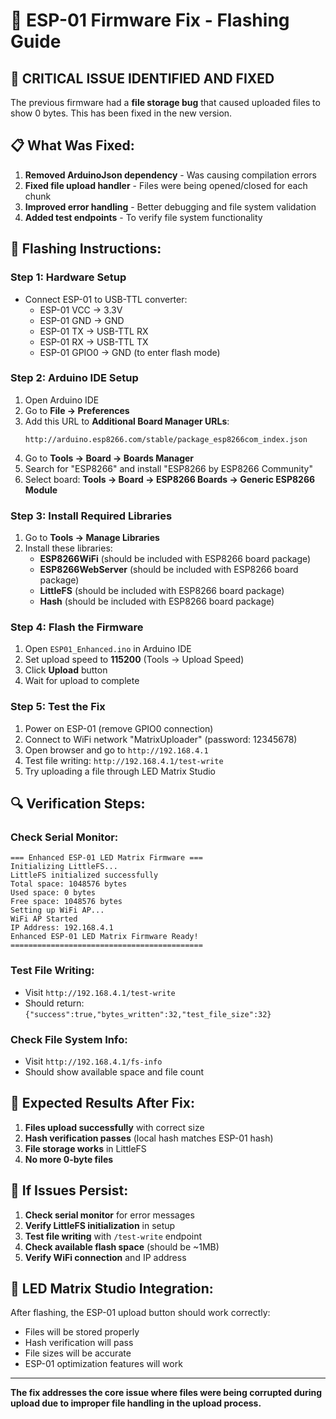 # 🔧 ESP-01 Firmware Fix - Flashing Guide

## 🚨 **CRITICAL ISSUE IDENTIFIED AND FIXED**

The previous firmware had a **file storage bug** that caused uploaded files to show 0 bytes. This has been fixed in the new version.

## 📋 **What Was Fixed:**

1. **Removed ArduinoJson dependency** - Was causing compilation errors
2. **Fixed file upload handler** - Files were being opened/closed for each chunk
3. **Improved error handling** - Better debugging and file system validation
4. **Added test endpoints** - To verify file system functionality

## 🚀 **Flashing Instructions:**

### **Step 1: Hardware Setup**
- Connect ESP-01 to USB-TTL converter:
  - ESP-01 VCC → 3.3V
  - ESP-01 GND → GND
  - ESP-01 TX → USB-TTL RX
  - ESP-01 RX → USB-TTL TX
  - ESP-01 GPIO0 → GND (to enter flash mode)

### **Step 2: Arduino IDE Setup**
1. Open Arduino IDE
2. Go to **File → Preferences**
3. Add this URL to **Additional Board Manager URLs**:
   ```
   http://arduino.esp8266.com/stable/package_esp8266com_index.json
   ```
4. Go to **Tools → Board → Boards Manager**
5. Search for "ESP8266" and install "ESP8266 by ESP8266 Community"
6. Select board: **Tools → Board → ESP8266 Boards → Generic ESP8266 Module**

### **Step 3: Install Required Libraries**
1. Go to **Tools → Manage Libraries**
2. Install these libraries:
   - **ESP8266WiFi** (should be included with ESP8266 board package)
   - **ESP8266WebServer** (should be included with ESP8266 board package)
   - **LittleFS** (should be included with ESP8266 board package)
   - **Hash** (should be included with ESP8266 board package)

### **Step 4: Flash the Firmware**
1. Open `ESP01_Enhanced.ino` in Arduino IDE
2. Set upload speed to **115200** (Tools → Upload Speed)
3. Click **Upload** button
4. Wait for upload to complete

### **Step 5: Test the Fix**
1. Power on ESP-01 (remove GPIO0 connection)
2. Connect to WiFi network "MatrixUploader" (password: 12345678)
3. Open browser and go to `http://192.168.4.1`
4. Test file writing: `http://192.168.4.1/test-write`
5. Try uploading a file through LED Matrix Studio

## 🔍 **Verification Steps:**

### **Check Serial Monitor:**
```
=== Enhanced ESP-01 LED Matrix Firmware ===
Initializing LittleFS...
LittleFS initialized successfully
Total space: 1048576 bytes
Used space: 0 bytes
Free space: 1048576 bytes
Setting up WiFi AP...
WiFi AP Started
IP Address: 192.168.4.1
Enhanced ESP-01 LED Matrix Firmware Ready!
===========================================
```

### **Test File Writing:**
- Visit `http://192.168.4.1/test-write`
- Should return: `{"success":true,"bytes_written":32,"test_file_size":32}`

### **Check File System Info:**
- Visit `http://192.168.4.1/fs-info`
- Should show available space and file count

## 🎯 **Expected Results After Fix:**

1. **Files upload successfully** with correct size
2. **Hash verification passes** (local hash matches ESP-01 hash)
3. **File storage works** in LittleFS
4. **No more 0-byte files**

## 🚨 **If Issues Persist:**

1. **Check serial monitor** for error messages
2. **Verify LittleFS initialization** in setup
3. **Test file writing** with `/test-write` endpoint
4. **Check available flash space** (should be ~1MB)
5. **Verify WiFi connection** and IP address

## 📱 **LED Matrix Studio Integration:**

After flashing, the ESP-01 upload button should work correctly:
- Files will be stored properly
- Hash verification will pass
- File sizes will be accurate
- ESP-01 optimization features will work

---

**The fix addresses the core issue where files were being corrupted during upload due to improper file handling in the upload process.**
